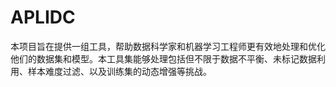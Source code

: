 # APLIDC
本项目旨在提供一组工具，帮助数据科学家和机器学习工程师更有效地处理和优化他们的数据集和模型。本工具集能够处理包括但不限于数据不平衡、未标记数据利用、样本难度过滤、以及训练集的动态增强等挑战。
